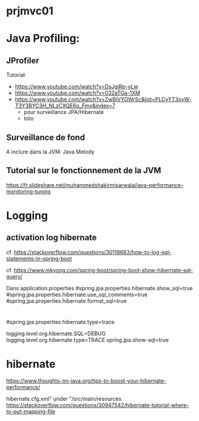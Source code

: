 # prjmvc01

# Java Profiling:

## JProfiler
  Tutorial:
  * https://www.youtube.com/watch?v=DsJgiRp-yLw
  * https://www.youtube.com/watch?v=032aTGa-1XM
  * https://www.youtube.com/watch?v=ZwBiVYOWrSc&list=PLCyYT3oyW-T3Y3BYC3H_NLzCXQE6o_Fmx&index=7
    * pour surveillance JPA/Hibernate
    * toto

## Surveillance de fond
  A inclure dans la JVM: Java Melody
  
## Tutorial sur le fonctionnement de la JVM
  https://fr.slideshare.net/muhammedshakirmisarwala/java-performance-monitoring-tuning
  
# Logging

## activation log hibernate

cf. https://stackoverflow.com/questions/30118683/how-to-log-sql-statements-in-spring-boot

cf. https://www.mkyong.com/spring-boot/spring-boot-show-hibernate-sql-query/

Dans application.properties
#spring.jpa.properties.hibernate.show_sql=true
#spring.jpa.properties.hibernate.use_sql_comments=true
#spring.jpa.properties.hibernate.format_sql=true
#
#spring.jpa.properties.hibernate.type=trace 

logging.level.org.hibernate.SQL=DEBUG
logging.level.org.hibernate.type=TRACE
spring.jpa.show-sql=true 

# hibernate
https://www.thoughts-on-java.org/tips-to-boost-your-hibernate-performance/

hibernate.cfg.xml" under "/src/main/resources
https://stackoverflow.com/questions/30947542/hibernate-tutorial-where-to-put-mapping-file

